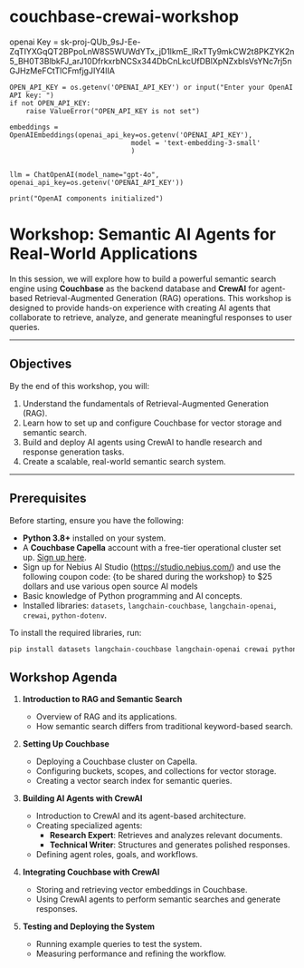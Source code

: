 # couchbase-crewai-workshop

openai Key = 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

```
OPEN_API_KEY = os.getenv('OPENAI_API_KEY') or input("Enter your OpenAI API key: ")
if not OPEN_API_KEY:
    raise ValueError("OPEN_API_KEY is not set")

embeddings = OpenAIEmbeddings(openai_api_key=os.getenv('OPENAI_API_KEY'),
                              model = 'text-embedding-3-small' 
                              )


llm = ChatOpenAI(model_name="gpt-4o", openai_api_key=os.getenv('OPENAI_API_KEY'))

print("OpenAI components initialized")

```


# Workshop: Semantic AI Agents for Real-World Applications

In this session, we will explore how to build a powerful semantic search engine using **Couchbase** as the backend database and **CrewAI** for agent-based Retrieval-Augmented Generation (RAG) operations. This workshop is designed to provide hands-on experience with creating AI agents that collaborate to retrieve, analyze, and generate meaningful responses to user queries.

---

## Objectives

By the end of this workshop, you will:
1. Understand the fundamentals of Retrieval-Augmented Generation (RAG).
2. Learn how to set up and configure Couchbase for vector storage and semantic search.
3. Build and deploy AI agents using CrewAI to handle research and response generation tasks.
4. Create a scalable, real-world semantic search system.

---

## Prerequisites

Before starting, ensure you have the following:
- **Python 3.8+** installed on your system.
- A **Couchbase Capella** account with a free-tier operational cluster set up. [Sign up here](https://cloud.couchbase.com/sign-up?utm_medium=community&utm_source=jonthebeach ).
- Sign up for Nebius AI Studio (https://studio.nebius.com/)  and use the following coupon code:  {to be shared during the workshop} to $25 dollars and use various open source AI models
- Basic knowledge of Python programming and AI concepts.
- Installed libraries: `datasets`, `langchain-couchbase`, `langchain-openai`, `crewai`, `python-dotenv`.

To install the required libraries, run:
```bash
pip install datasets langchain-couchbase langchain-openai crewai python-dotenv
```

## Workshop Agenda

1. **Introduction to RAG and Semantic Search**
   * Overview of RAG and its applications.
   * How semantic search differs from traditional keyword-based search.

2. **Setting Up Couchbase**
   * Deploying a Couchbase cluster on Capella.
   * Configuring buckets, scopes, and collections for vector storage.
   * Creating a vector search index for semantic queries.

3. **Building AI Agents with CrewAI**
   * Introduction to CrewAI and its agent-based architecture.
   * Creating specialized agents:
     * **Research Expert**: Retrieves and analyzes relevant documents.
     * **Technical Writer**: Structures and generates polished responses.
   * Defining agent roles, goals, and workflows.

4. **Integrating Couchbase with CrewAI**
   * Storing and retrieving vector embeddings in Couchbase.
   * Using CrewAI agents to perform semantic searches and generate responses.

5. **Testing and Deploying the System**
   * Running example queries to test the system.
   * Measuring performance and refining the workflow.
